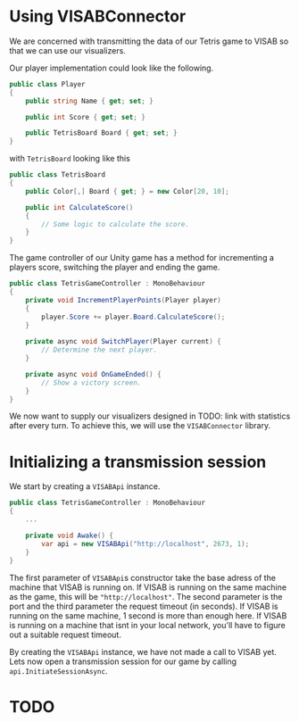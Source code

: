 # Using VISABConnector

We are concerned with transmitting the data of our Tetris game to VISAB so that we can use our visualizers.

Our player implementation could look like the following.
```csharp
public class Player
{
    public string Name { get; set; }

    public int Score { get; set; }

    public TetrisBoard Board { get; set; }
}
```
with `TetrisBoard` looking like this
```csharp
public class TetrisBoard
{
    public Color[,] Board { get; } = new Color[20, 10];

    public int CalculateScore()
    {
        // Some logic to calculate the score.
    }
}
```
The game controller of our Unity game has a method for incrementing a players score, switching the player and ending the game.
```csharp
public class TetrisGameController : MonoBehaviour
{
    private void IncrementPlayerPoints(Player player)
    {
        player.Score += player.Board.CalculateScore();
    }
    
    private async void SwitchPlayer(Player current) {
        // Determine the next player.
    }

    private async void OnGameEnded() {
        // Show a victory screen.
    }
}
```
We now want to supply our visualizers designed in TODO: link with statistics after every turn. To achieve this, we will use the `VISABConnector` library.

# Initializing a transmission session
We start by creating a `VISABApi` instance.
```csharp
public class TetrisGameController : MonoBehaviour
{
    ...

    private void Awake() {
        var api = new VISABApi("http://localhost", 2673, 1);
    }
}
```
The first parameter of `VISABApi`s constructor take the base adress of the machine that VISAB is running on. If VISAB is running on the same machine as the game, this will be `"http://localhost"`. The second parameter is the port and the third parameter the request timeout (in seconds). If VISAB is running on the same machine, 1 second is more than enough here. If VISAB is running on a machine that isnt in your local network, you'll have to figure out a suitable request timeout.

By creating the `VISABApi` instance, we have not made a call to VISAB yet. Lets now open a transmission session for our game by calling `api.InitiateSessionAsync`. 

# TODO
